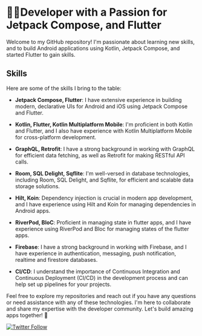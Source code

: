 # 👨‍💻Developer with a Passion for Jetpack Compose, and Flutter

Welcome to my GitHub repository! I'm passionate about learning new skills, and to build Android applications using Kotlin, Jetpack Compose, and started Flutter to gain skills.

## Skills

Here are some of the skills I bring to the table:

- **Jetpack Compose, Flutter**: I have extensive experience in building modern, declarative UIs for Android and iOS using Jetpack Compose and Flutter.

- **Kotlin, Flutter, Kotlin Multiplatform Mobile**: I'm proficient in both Kotlin and Flutter, and I also have experience with Kotlin Multiplatform Mobile for cross-platform development.

- **GraphQL, Retrofit**: I have a strong background in working with GraphQL for efficient data fetching, as well as Retrofit for making RESTful API calls.

- **Room, SQL Delight, Sqflite**: I'm well-versed in database technologies, including Room, SQL Delight, and Sqflite, for efficient and scalable data storage solutions.

- **Hilt, Koin**: Dependency injection is crucial in modern app development, and I have experience using Hilt and Koin for managing dependencies in Android apps.

- **RiverPod, BloC**: Proficient in managing state in flutter apps, and I have experience using RiverPod and Bloc for managing states of the flutter apps.

- **Firebase**: I have a strong background in working with Firebase, and I have experience in authentication, messaging, push notification, realtime and firestore databases.

- **CI/CD**: I understand the importance of Continuous Integration and Continuous Deployment (CI/CD) in the development process and can help set up pipelines for your projects.

Feel free to explore my repositories and reach out if you have any questions or need assistance with any of these technologies. I'm here to collaborate and share my expertise with the developer community. Let's build amazing apps together! 🚀

[![Twitter Follow](https://img.shields.io/twitter/follow/bhanitgaurav?style=social)](https://twitter.com/bhanitgaurav)
